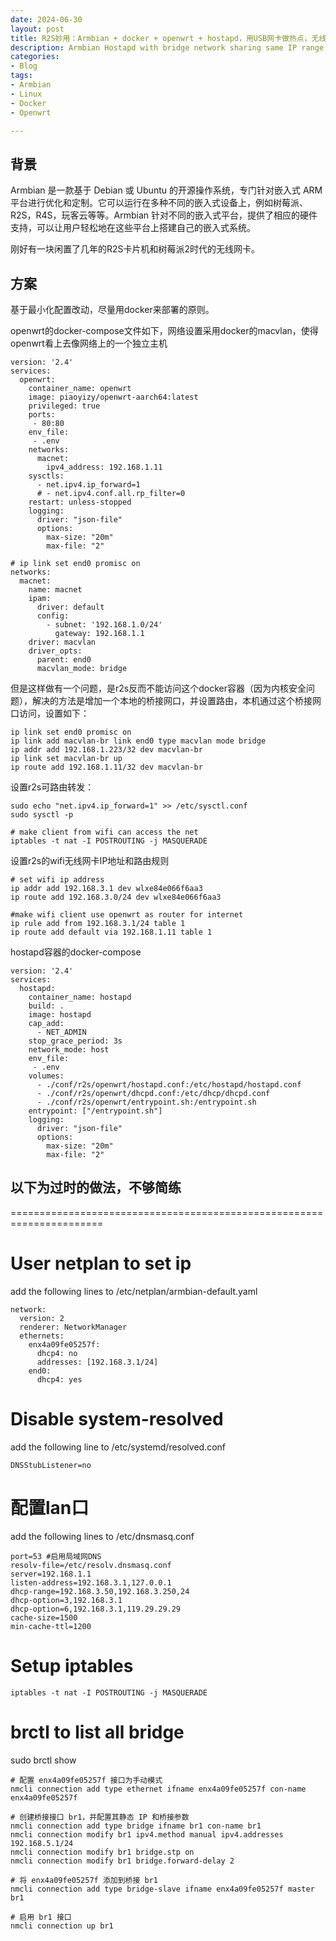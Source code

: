 ```yaml
---
date: 2024-06-30
layout: post
title: R2S妙用：Armbian + docker + openwrt + hostapd，用USB网卡做热点，无线有线接入都通过openwrt做路由
description: Armbian Hostapd with bridge network sharing same IP range as host.
categories:
- Blog
tags:
- Armbian
- Linux
- Docker
- Openwrt

---
```


## 背景
Armbian 是一款基于 Debian 或 Ubuntu 的开源操作系统，专门针对嵌入式 ARM 平台进行优化和定制。它可以运行在多种不同的嵌入式设备上，例如树莓派、R2S，R4S，玩客云等等。Armbian 针对不同的嵌入式平台，提供了相应的硬件支持，可以让用户轻松地在这些平台上搭建自己的嵌入式系统。

刚好有一块闲置了几年的R2S卡片机和树莓派2时代的无线网卡。

<!--more-->

## 方案
基于最小化配置改动，尽量用docker来部署的原则。

openwrt的docker-compose文件如下，网络设置采用docker的macvlan，使得openwrt看上去像网络上的一个独立主机
```
version: '2.4'
services: 
  openwrt:
    container_name: openwrt
    image: piaoyizy/openwrt-aarch64:latest
    privileged: true
    ports:
     - 80:80
    env_file:
     - .env      
    networks:
      macnet:
        ipv4_address: 192.168.1.11
    sysctls:
      - net.ipv4.ip_forward=1
      # - net.ipv4.conf.all.rp_filter=0
    restart: unless-stopped          
    logging:
      driver: "json-file"
      options:
        max-size: "20m"
        max-file: "2"

# ip link set end0 promisc on          
networks:
  macnet:
    name: macnet
    ipam:
      driver: default
      config:
        - subnet: '192.168.1.0/24'
          gateway: 192.168.1.1
    driver: macvlan
    driver_opts:
      parent: end0   
      macvlan_mode: bridge
```      

但是这样做有一个问题，是r2s反而不能访问这个docker容器（因为内核安全问题），解决的方法是增加一个本地的桥接网口，并设置路由，本机通过这个桥接网口访问，设置如下：
```
ip link set end0 promisc on
ip link add macvlan-br link end0 type macvlan mode bridge
ip addr add 192.168.1.223/32 dev macvlan-br
ip link set macvlan-br up
ip route add 192.168.1.11/32 dev macvlan-br
```

设置r2s可路由转发：
```
sudo echo "net.ipv4.ip_forward=1" >> /etc/sysctl.conf 
sudo sysctl -p

# make client from wifi can access the net 
iptables -t nat -I POSTROUTING -j MASQUERADE
```

设置r2s的wifi无线网卡IP地址和路由规则
```
# set wifi ip address 
ip addr add 192.168.3.1 dev wlxe84e066f6aa3
ip route add 192.168.3.0/24 dev wlxe84e066f6aa3

#make wifi client use openwrt as router for internet 
ip rule add from 192.168.3.1/24 table 1
ip route add default via 192.168.1.11 table 1
```

hostapd容器的docker-compose
```
version: '2.4'
services: 
  hostapd:
    container_name: hostapd
    build: .
    image: hostapd
    cap_add: 
      - NET_ADMIN
    stop_grace_period: 3s
    network_mode: host
    env_file:
     - .env      
    volumes: 
      - ./conf/r2s/openwrt/hostapd.conf:/etc/hostapd/hostapd.conf
      - ./conf/r2s/openwrt/dhcpd.conf:/etc/dhcp/dhcpd.conf
      - ./conf/r2s/openwrt/entrypoint.sh:/entrypoint.sh
    entrypoint: ["/entrypoint.sh"] 
    logging:
      driver: "json-file"
      options:
        max-size: "20m"
        max-file: "2"
```


## 以下为过时的做法，不够简练
======================================================================

# User netplan to set ip
add the following lines to  /etc/netplan/armbian-default.yaml
```
network:
  version: 2
  renderer: NetworkManager
  ethernets:
    enx4a09fe05257f:
      dhcp4: no
      addresses: [192.168.3.1/24]
    end0:
      dhcp4: yes  
```

# Disable system-resolved
add the following line to /etc/systemd/resolved.conf 
```
DNSStubListener=no
```

# 配置lan口
add the following lines to /etc/dnsmasq.conf
```
port=53 #启用局域网DNS
resolv-file=/etc/resolv.dnsmasq.conf
server=192.168.1.1
listen-address=192.168.3.1,127.0.0.1
dhcp-range=192.168.3.50,192.168.3.250,24
dhcp-option=3,192.168.3.1
dhcp-option=6,192.168.3.1,119.29.29.29
cache-size=1500
min-cache-ttl=1200
```
# Setup iptables
```
iptables -t nat -I POSTROUTING -j MASQUERADE
```

# brctl to list all bridge 

sudo brctl show

```
# 配置 enx4a09fe05257f 接口为手动模式
nmcli connection add type ethernet ifname enx4a09fe05257f con-name enx4a09fe05257f

# 创建桥接接口 br1，并配置其静态 IP 和桥接参数
nmcli connection add type bridge ifname br1 con-name br1
nmcli connection modify br1 ipv4.method manual ipv4.addresses 192.168.5.1/24
nmcli connection modify br1 bridge.stp on
nmcli connection modify br1 bridge.forward-delay 2

# 将 enx4a09fe05257f 添加到桥接 br1
nmcli connection add type bridge-slave ifname enx4a09fe05257f master br1

# 启用 br1 接口
nmcli connection up br1
```
